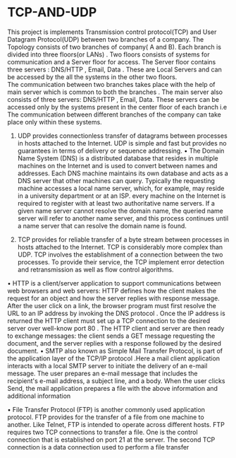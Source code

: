 # TCP-AND-UDP

This project is  implements Transmission control protocol(TCP) and User Datagram Protocol(UDP) between two branches of a company. The Topology consists of two branches of company( A and B). Each branch is divided into three floors(or LANs) . Two floors consists of systems for communication and a Server floor for access. The Server floor contains three servers : DNS/HTTP , Email, Data . These are Local Servers and can be accessed by the all the systems in the other two floors.  
The communication between two branches takes place with the help of main server which is common to both the branches . The main server also consists of three servers: DNS/HTTP , Email, Data.  These servers can be accessed only by the systems present in the center floor of each branch i.e The communication between different branches of the company can take place only within these systems.

1)  UDP provides connectionless transfer of datagrams between processes in hosts
    attached to the Internet. UDP is simple and fast but provides no guarantees in
    terms of delivery or sequence addressing.
•	The Domain Name System (DNS) is a distributed database that resides in multiple machines on the Internet and is used to convert between names and addresses. Each DNS machine maintains its own database and acts as a DNS server that other machines can query. Typically the requesting machine accesses a local name server, which, for example, may reside in a university department or at an ISP. every machine on the Internet is required to register with at least two authoritative name servers. If a given name server cannot resolve the domain name, the queried name server will refer to another name server, and this process continues until a name server that can resolve the domain name is found.


2) TCP provides for reliable transfer of a byte stream between processes in hosts
      attached to the Internet. TCP is considerably more complex than UDP. TCP involves   the establishment of a connection between the two processes. To provide their service, the TCP  implement error detection and retransmission as well as flow control algorithms.
                                                                                              
•	HTTP is a client/server application to support communications between web browsers and web servers: HTTP defines how the client makes the request for an object and how the server replies with response message. After the user click on a link, the browser program must first resolve the URL to an IP address by invoking the DNS protocol . Once the IP address is returned  the HTTP client must set up a TCP connection to the desired server over well-know port 80 . The HTTP client and server are then ready to exchange messages: the client sends a GET message requesting the document, and the server replies with a response followed by the desired document.
•	SMTP also known as Simple Mail Transfer Protocol, is part of the application layer of the TCP/IP protocol .Here a mail client application interacts with a local SMTP server to initiate the delivery of an e-mail message. The user prepares an e-mail message that includes the recipient's e-mail address, a subject line, and a body. When the user clicks Send, the mail application prepares a file with the above information and additional information


•	File Transfer Protocol (FTP) is another commonly used application protocol. FTP provides for the transfer of a file from one machine to another. Like Telnet, FTP is intended to operate across different hosts. FTP requires two TCP connections to transfer a file. One is the control connection that is established on port 21 at the server. The second TCP connection is a data connection used to perform a file transfer
